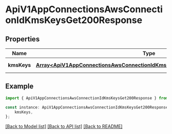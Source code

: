 # ApiV1AppConnectionsAwsConnectionIdKmsKeysGet200Response


## Properties

Name | Type | Description | Notes
------------ | ------------- | ------------- | -------------
**kmsKeys** | [**Array&lt;ApiV1AppConnectionsAwsConnectionIdKmsKeysGet200ResponseKmsKeysInner&gt;**](ApiV1AppConnectionsAwsConnectionIdKmsKeysGet200ResponseKmsKeysInner.md) |  | [default to undefined]

## Example

```typescript
import { ApiV1AppConnectionsAwsConnectionIdKmsKeysGet200Response } from './api';

const instance: ApiV1AppConnectionsAwsConnectionIdKmsKeysGet200Response = {
    kmsKeys,
};
```

[[Back to Model list]](../README.md#documentation-for-models) [[Back to API list]](../README.md#documentation-for-api-endpoints) [[Back to README]](../README.md)
